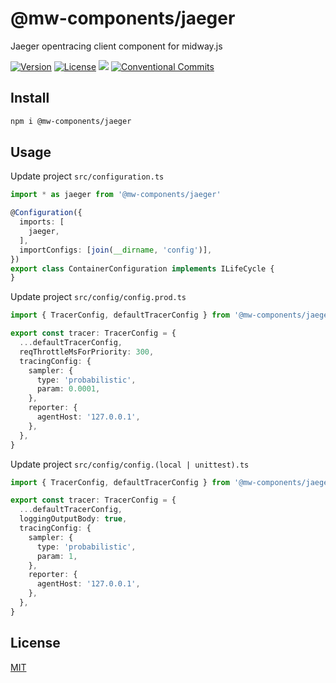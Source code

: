 # @mw-components/jaeger

Jaeger opentracing client component for midway.js

[![Version](https://img.shields.io/npm/v/@mw-components/jaeger.svg)](https://www.npmjs.com/package/@mw-components/jaeger)
[![License](https://img.shields.io/badge/license-MIT-blue.svg)](https://opensource.org/licenses/MIT)
[![](https://img.shields.io/badge/lang-TypeScript-blue.svg)]()
[![Conventional Commits](https://img.shields.io/badge/Conventional%20Commits-1.0.0-yellow.svg)](https://conventionalcommits.org)


## Install

```sh
npm i @mw-components/jaeger
```

## Usage

Update project `src/configuration.ts`
```ts
import * as jaeger from '@mw-components/jaeger'

@Configuration({
  imports: [
    jaeger,
  ],
  importConfigs: [join(__dirname, 'config')],
})
export class ContainerConfiguration implements ILifeCycle {
}
```

Update project `src/config/config.prod.ts`
```ts
import { TracerConfig, defaultTracerConfig } from '@mw-components/jaeger'

export const tracer: TracerConfig = {
  ...defaultTracerConfig,
  reqThrottleMsForPriority: 300,
  tracingConfig: {
    sampler: {
      type: 'probabilistic',
      param: 0.0001,
    },
    reporter: {
      agentHost: '127.0.0.1',
    },
  },
}
```

Update project `src/config/config.(local | unittest).ts`
```ts
import { TracerConfig, defaultTracerConfig } from '@mw-components/jaeger'

export const tracer: TracerConfig = {
  ...defaultTracerConfig,
  loggingOutputBody: true,
  tracingConfig: {
    sampler: {
      type: 'probabilistic',
      param: 1,
    },
    reporter: {
      agentHost: '127.0.0.1',
    },
  },
}
```

## License

[MIT](LICENSE)

